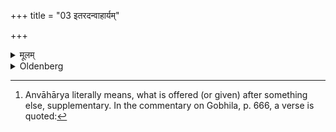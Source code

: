 +++
title = "03 इतरदन्वाहार्यम्"

+++

<details><summary>मूलम्</summary>

इतरदन्वाहार्यम् ३
</details>

<details><summary>Oldenberg</summary>

3. [^2]  Another (Śrāddha) is the Anvāhārya.


[^2]:  Anvāhārya literally means, what is offered (or given) after something else, supplementary. In the commentary on Gobhila, p. 666, a verse is quoted:
</details>

